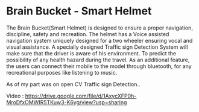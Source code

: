 # Brain Bucket - Smart Helmet
The Brain Bucket(Smart Helmet) is designed to ensure a proper navigation, discipline, safety and recreation. The helmet has a Voice assisted navigation system uniquely designed for a two wheeler ensuring vocal and visual assistance. A specially designed Traffic sign Detection System will make sure that the driver is aware of his environment. To predict the possibility of
any health hazard during the travel. As an additional feature, the users can connect their mobile to the model through bluetooth, for any recreational purposes like listening to music.

As of my part was on open CV Traffic sign Detection..

 Video : https://drive.google.com/file/d/1AxycXFP0h-MroDfxOMWIR5TKuw3-K6yg/view?usp=sharing
 
